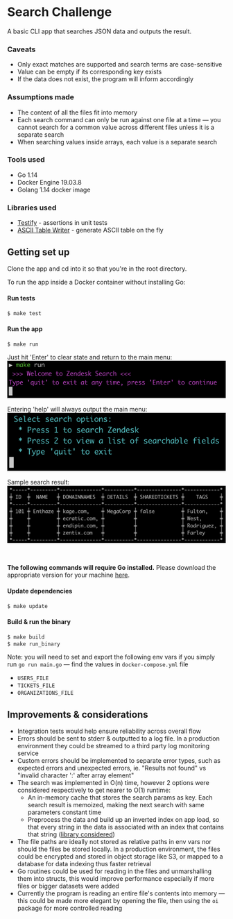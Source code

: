 # Search Challenge

A basic CLI app that searches JSON data and outputs the result.

### Caveats

* Only exact matches are supported and search terms are case-sensitive
* Value can be empty if its corresponding key exists
* If the data does not exist, the program will inform accordingly

### Assumptions made

* The content of all the files fit into memory
* Each search command can only be run against one file at a time — you cannot search for a common value across different files unless it is a separate search
* When searching values inside arrays, each value is a separate search

### Tools used

* Go 1.14
* Docker Engine 19.03.8
* Golang 1.14 docker image

### Libraries used

* [Testify](github.com/stretchr/testify) - assertions in unit tests
* [ASCII Table Writer](github.com/olekukonko/tablewriter) - generate ASCII table on the fly

## Getting set up

Clone the app and cd into it so that you're in the root directory.

To run the app inside a Docker container without installing Go:

#### Run tests

```
$ make test
```

#### Run the app

```
$ make run
```

Just hit 'Enter' to clear state and return to the main menu:\
![Alt text](./images/start-app.png)

Entering 'help' will always output the main menu:\
![Alt text](./images/menu.png)

Sample search result:\
![Alt text](./images/result.png)

&nbsp;

**The following commands will require Go installed.** Please download the appropriate version for your machine [here](https://golang.org/dl/).

#### Update dependencies

```
$ make update
```


#### Build & run the binary

```
$ make build
$ make run_binary
```

Note: you will need to set and export the following env vars if you simply run `go run main.go` — find the values in `docker-compose.yml` file
* `USERS_FILE`
* `TICKETS_FILE`
* `ORGANIZATIONS_FILE`

## Improvements & considerations

* Integration tests would help ensure reliability across overall flow
* Errors should be sent to stderr & outputted to a log file. In a production environment they could be streamed to a third party log monitoring service
* Custom errors should be implemented to separate error types, such as expected errors and unexpected errors, ie. "Results not found" vs "invalid character ':' after array element"
* The search was implemented in O(n) time, however 2 options were considered respectively to get nearer to O(1) runtime:
  * An in-memory cache that stores the search params as key. Each search result is memoized, making the next search with same parameters constant time
  * Preprocess the data and build up an inverted index on app load, so that every string in the data is associated with an index that contains that string ([library considered](https://github.com/blevesearch/bleve))
* The file paths are ideally not stored as relative paths in env vars nor should the files be stored locally. In a production environment, the files could be encrypted and stored in object storage like S3, or mapped to a database for data indexing thus faster retrieval 
* Go routines could be used for reading in the files and unmarshalling them into structs, this would improve performance especially if more files or bigger datasets were added
* Currently the program is reading an entire file's contents into memory — this could be made more elegant by opening the file, then using the `oi` package for more controlled reading
